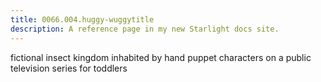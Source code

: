 ```yaml
---
title: 0066.004.huggy-wuggytitle
description: A reference page in my new Starlight docs site.
---
```

fictional insect kingdom inhabited by hand puppet characters on a public television series for toddlers 
